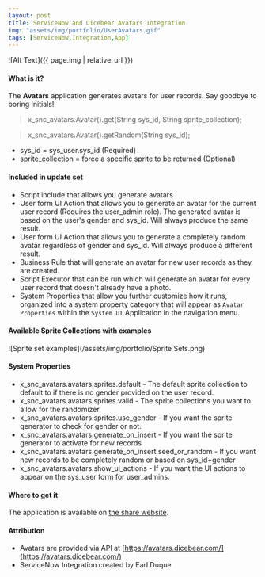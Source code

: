 ```yaml
---
layout: post
title: ServiceNow and Dicebear Avatars Integration
img: "assets/img/portfolio/UserAvatars.gif"
tags: [ServiceNow,Integration,App]
---
```


![Alt Text]({{ page.img | relative_url }})

#### What is it?

The **Avatars** application generates avatars for user records. Say goodbye to boring Initials!<!--endexcerpt-->

> x_snc_avatars.Avatar().get(String sys_id, String sprite_collection);

> x_snc_avatars.Avatar().getRandom(String sys_id);

- sys_id = sys_user.sys_id (Required)
- sprite_collection = force a specific sprite to be returned (Optional)

#### Included in update set

- Script include that allows you generate avatars
- User form UI Action that allows you to generate an avatar for the current user record (Requires the user_admin role). The generated avatar is based on the user's gender and sys_id. Will always produce the same result.
- User form UI Action that allows you to generate a completely random avatar regardless of gender and sys_id. Will always produce a different result.
- Business Rule that will generate an avatar for new user records as they are created.
- Script Executor that can be run which will generate an avatar for every user record that doesn't already have a photo.
- System Properties that allow you further customize how it runs, organized into a system property category that will appear as `Avatar Properties` within the `System UI` Application in the navigation menu.

#### Available Sprite Collections with examples

![Sprite set examples](/assets/img/portfolio/Sprite Sets.png)

#### System Properties

- x_snc_avatars.avatars.sprites.default - The default sprite collection to default to if there is no gender provided on the user record.
- x_snc_avatars.avatars.sprites.valid - The sprite collections you want to allow for the randomizer.
- x_snc_avatars.avatars.sprites.use_gender - If you want the sprite generator to check for gender or not.
- x_snc_avatars.avatars.generate_on_insert - If you want the sprite generator to activate for new records
- x_snc_avatars.avatars.generate_on_insert.seed_or_random - If you want new records to be completely random or based on sys_id+gender
- x_snc_avatars.avatars.show_ui_actions - If you want the UI actions to appear on the sys_user form for user_admins.

#### Where to get it

The application is available on [the share website](https://developer.servicenow.com/app.do#!/share/contents/1655773_unique_avatars_for_users?t=PRODUCT_DETAILS).

#### Attribution

- Avatars are provided via API at [https://avatars.dicebear.com/](https://avatars.dicebear.com/)
- ServiceNow Integration created by Earl Duque